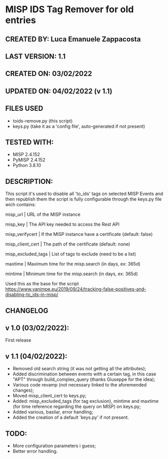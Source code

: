 # MISP IDS Tag Remover for old entries

## CREATED BY: Luca Emanuele Zappacosta

## LAST VERSION: 1.1

## CREATED ON: 03/02/2022

## UPDATED ON: 04/02/2022 (v 1.1)

## FILES USED
- toids-remove.py (this script)
- keys.py (take it as a 'config file', auto-generated if not present)

## TESTED WITH: 
- MISP 2.4.152
- PyMISP 2.4.152
- Python 3.8.10

## DESCRIPTION:
This script it's used to disable all 'to_ids' tags on selected MISP Events and then republish them
the script is fully configurable through the keys.py file wich contains:

misp_url 						| URL of the MISP instance

misp_key 						| The API key needed to access the Rest API

misp_verifycert				| If the MISP instance have a certificate (default: false)

misp_client_cert				| The path of the certificate (default: none)

misp_excluded_tags			| List of tags to exclude (need to be a list)

maxtime						| Maximum time for the misp.search (in days, ex: 365d)

mintime						| Minimum time for the misp.search (in days, ex: 365d)


Used this as the base for the script https://www.vanimpe.eu/2019/09/24/tracking-false-positives-and-disabling-to_ids-in-misp/

## CHANGELOG
## v 1.0 (03/02/2022):
First release

## v 1.1 (04/02/2022):
- Removed old search string (it was not getting all the attributes);
- Added discrimination between events with a certain tag, in this case "APT" through build_complex_query (thanks Giuseppe for the idea);
- Various code revamp (not necessary linked to the aforemended changes);
- Moved misp_client_cert to keys.py;
- Added: misp_excluded_tags (for tag exclusion), mintime and maxtime (for time reference regarding the query on MISP) on keys.py;
- Added various, basilar, error handling;
- Added the creation of a default 'keys.py' if not present.

## TODO:
- More configuration parameters i guess;
- Better error handling.
